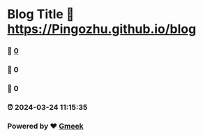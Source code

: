 # Blog Title :link: https://Pingozhu.github.io/blog 
### :page_facing_up: [0](https://Pingozhu.github.io/blog/tag.html) 
### :speech_balloon: 0 
### :hibiscus: 0 
### :alarm_clock: 2024-03-24 11:15:35 
### Powered by :heart: [Gmeek](https://github.com/Meekdai/Gmeek)

